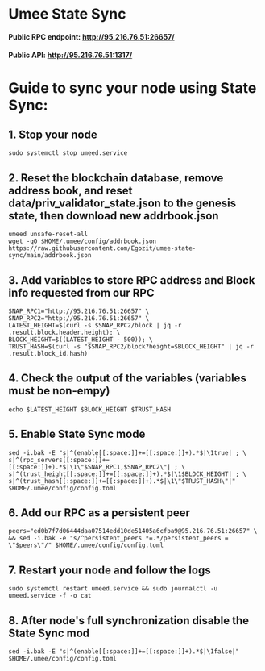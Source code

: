 # Umee State Sync

#### Public RPC endpoint: http://95.216.76.51:26657/  
#### Public API: http://95.216.76.51:1317/

# Guide to sync your node using State Sync:

## 1. Stop your node  

```
sudo systemctl stop umeed.service
```

## 2. Reset the blockchain database, remove address book, and reset data/priv_validator_state.json to the genesis state, then download new addrbook.json
```
umeed unsafe-reset-all
wget -qO $HOME/.umee/config/addrbook.json https://raw.githubusercontent.com/Egozit/umee-state-sync/main/addrbook.json
```  

## 3. Add variables to store RPC address and Block info requested from our RPC
```
SNAP_RPC1="http://95.216.76.51:26657" \
SNAP_RPC2="http://95.216.76.51:26657" \
LATEST_HEIGHT=$(curl -s $SNAP_RPC2/block | jq -r .result.block.header.height); \
BLOCK_HEIGHT=$((LATEST_HEIGHT - 500)); \
TRUST_HASH=$(curl -s "$SNAP_RPC2/block?height=$BLOCK_HEIGHT" | jq -r .result.block_id.hash)
```

## 4. Check the output of the variables (variables must be non-empy)
```
echo $LATEST_HEIGHT $BLOCK_HEIGHT $TRUST_HASH
```

## 5. Enable State Sync mode
```
sed -i.bak -E "s|^(enable[[:space:]]+=[[:space:]]+).*$|\1true| ; \
s|^(rpc_servers[[:space:]]+=[[:space:]]+).*$|\1\"$SNAP_RPC1,$SNAP_RPC2\"| ; \
s|^(trust_height[[:space:]]+=[[:space:]]+).*$|\1$BLOCK_HEIGHT| ; \
s|^(trust_hash[[:space:]]+=[[:space:]]+).*$|\1\"$TRUST_HASH\"|" $HOME/.umee/config/config.toml
```

## 6. Add our RPC as a persistent peer
```
peers="ed0b7f7d06444daa07514edd10de51405a6cfba9@95.216.76.51:26657" \
&& sed -i.bak -e "s/^persistent_peers *=.*/persistent_peers = \"$peers\"/" $HOME/.umee/config/config.toml 
```

## 7. Restart your node and follow the logs
```
sudo systemctl restart umeed.service && sudo journalctl -u umeed.service -f -o cat
```

## 8. After node's full synchronization disable the State Sync mod
```
sed -i.bak -E "s|^(enable[[:space:]]+=[[:space:]]+).*$|\1false|" $HOME/.umee/config/config.toml
```
